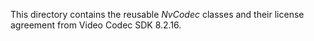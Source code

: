 This directory contains the reusable *NvCodec* classes and their license agreement from Video Codec SDK 8.2.16. 
